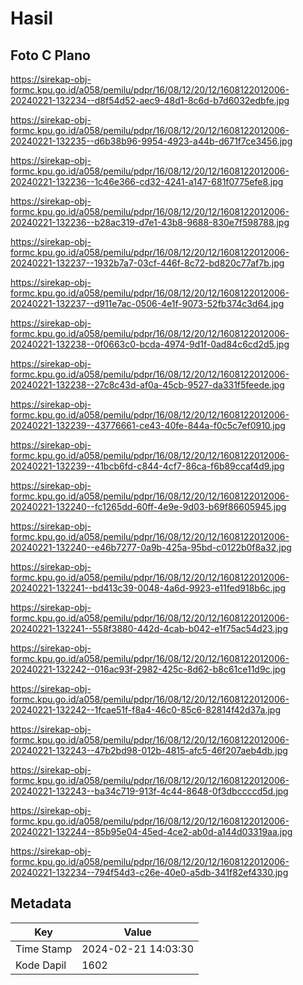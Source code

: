 # Hasil

## Foto C Plano

https://sirekap-obj-formc.kpu.go.id/a058/pemilu/pdpr/16/08/12/20/12/1608122012006-20240221-132234--d8f54d52-aec9-48d1-8c6d-b7d6032edbfe.jpg

https://sirekap-obj-formc.kpu.go.id/a058/pemilu/pdpr/16/08/12/20/12/1608122012006-20240221-132235--d6b38b96-9954-4923-a44b-d671f7ce3456.jpg

https://sirekap-obj-formc.kpu.go.id/a058/pemilu/pdpr/16/08/12/20/12/1608122012006-20240221-132236--1c46e366-cd32-4241-a147-681f0775efe8.jpg

https://sirekap-obj-formc.kpu.go.id/a058/pemilu/pdpr/16/08/12/20/12/1608122012006-20240221-132236--b28ac319-d7e1-43b8-9688-830e7f598788.jpg

https://sirekap-obj-formc.kpu.go.id/a058/pemilu/pdpr/16/08/12/20/12/1608122012006-20240221-132237--1932b7a7-03cf-446f-8c72-bd820c77af7b.jpg

https://sirekap-obj-formc.kpu.go.id/a058/pemilu/pdpr/16/08/12/20/12/1608122012006-20240221-132237--d911e7ac-0506-4e1f-9073-52fb374c3d64.jpg

https://sirekap-obj-formc.kpu.go.id/a058/pemilu/pdpr/16/08/12/20/12/1608122012006-20240221-132238--0f0663c0-bcda-4974-9d1f-0ad84c6cd2d5.jpg

https://sirekap-obj-formc.kpu.go.id/a058/pemilu/pdpr/16/08/12/20/12/1608122012006-20240221-132238--27c8c43d-af0a-45cb-9527-da331f5feede.jpg

https://sirekap-obj-formc.kpu.go.id/a058/pemilu/pdpr/16/08/12/20/12/1608122012006-20240221-132239--43776661-ce43-40fe-844a-f0c5c7ef0910.jpg

https://sirekap-obj-formc.kpu.go.id/a058/pemilu/pdpr/16/08/12/20/12/1608122012006-20240221-132239--41bcb6fd-c844-4cf7-86ca-f6b89ccaf4d9.jpg

https://sirekap-obj-formc.kpu.go.id/a058/pemilu/pdpr/16/08/12/20/12/1608122012006-20240221-132240--fc1265dd-60ff-4e9e-9d03-b69f86605945.jpg

https://sirekap-obj-formc.kpu.go.id/a058/pemilu/pdpr/16/08/12/20/12/1608122012006-20240221-132240--e46b7277-0a9b-425a-95bd-c0122b0f8a32.jpg

https://sirekap-obj-formc.kpu.go.id/a058/pemilu/pdpr/16/08/12/20/12/1608122012006-20240221-132241--bd413c39-0048-4a6d-9923-e11fed918b6c.jpg

https://sirekap-obj-formc.kpu.go.id/a058/pemilu/pdpr/16/08/12/20/12/1608122012006-20240221-132241--558f3880-442d-4cab-b042-e1f75ac54d23.jpg

https://sirekap-obj-formc.kpu.go.id/a058/pemilu/pdpr/16/08/12/20/12/1608122012006-20240221-132242--016ac93f-2982-425c-8d62-b8c61ce11d9c.jpg

https://sirekap-obj-formc.kpu.go.id/a058/pemilu/pdpr/16/08/12/20/12/1608122012006-20240221-132242--1fcae51f-f8a4-46c0-85c6-82814f42d37a.jpg

https://sirekap-obj-formc.kpu.go.id/a058/pemilu/pdpr/16/08/12/20/12/1608122012006-20240221-132243--47b2bd98-012b-4815-afc5-46f207aeb4db.jpg

https://sirekap-obj-formc.kpu.go.id/a058/pemilu/pdpr/16/08/12/20/12/1608122012006-20240221-132243--ba34c719-913f-4c44-8648-0f3dbccccd5d.jpg

https://sirekap-obj-formc.kpu.go.id/a058/pemilu/pdpr/16/08/12/20/12/1608122012006-20240221-132244--85b95e04-45ed-4ce2-ab0d-a144d03319aa.jpg

https://sirekap-obj-formc.kpu.go.id/a058/pemilu/pdpr/16/08/12/20/12/1608122012006-20240221-132234--794f54d3-c26e-40e0-a5db-341f82ef4330.jpg


## Metadata

| Key        | Value               |
| ---------- | ------------------- |
| Time Stamp | 2024-02-21 14:03:30 |
| Kode Dapil | 1602                |



